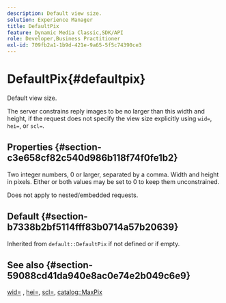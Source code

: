 ```yaml
---
description: Default view size.
solution: Experience Manager
title: DefaultPix
feature: Dynamic Media Classic,SDK/API
role: Developer,Business Practitioner
exl-id: 709fb2a1-1b9d-421e-9a65-5f5c74390ce3
---
```

# DefaultPix{#defaultpix}

Default view size.

The server constrains reply images to be no larger than this width and height, if the request does not specify the view size explicitly using `wid=`, `hei=`, or `scl=`.

## Properties {#section-c3e658cf82c540d986b118f74f0fe1b2}

Two integer numbers, 0 or larger, separated by a comma. Width and height in pixels. Either or both values may be set to 0 to keep them unconstrained.

Does not apply to nested/embedded requests.

## Default {#section-b7338b2bf5114fff83b0714a57b20639}

Inherited from `default::DefaultPix` if not defined or if empty.

## See also {#section-59088cd41da940e8ac0e74e2b049c6e9}

[wid=](../../../../../is-api/http-ref/image-serving-api-ref/c-http-protocol-reference/c-command-reference/r-is-http-wid.md#reference-bfeadcb67bf4485f851eb21345527e47) , [hei=](../../../../../is-api/http-ref/image-serving-api-ref/c-http-protocol-reference/c-command-reference/r-is-http-hei.md#reference-6d6f556ccc0e4b98a815e8a5c1944a96), [scl=](../../../../../is-api/http-ref/image-serving-api-ref/c-http-protocol-reference/c-command-reference/r-scl.md#reference-b2a74e493d0d407e98fe350551ba3fcc), [catalog::MaxPix](../../../../../is-api/image-catalog/image-serving-api-ref/c-image-catalog-reference/c-attributes-reference/r-maxpix.md#reference-e167d396ac794079ba8b5e6eb16eeda5)
